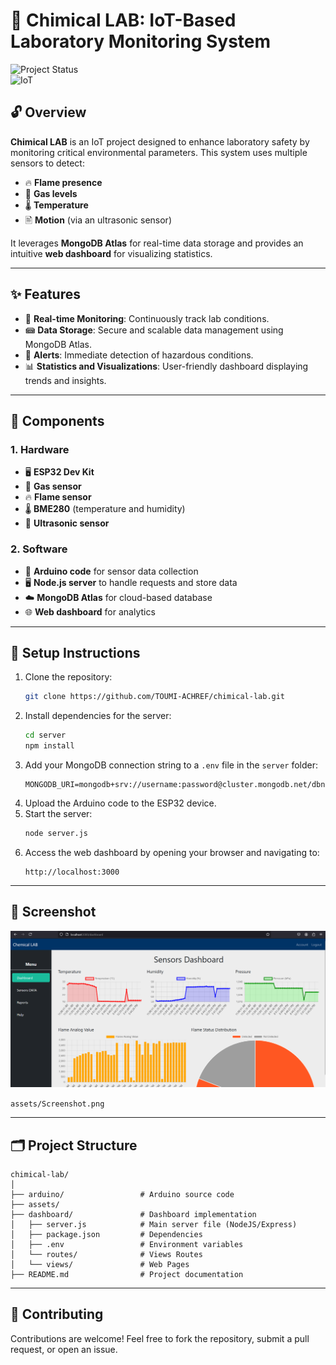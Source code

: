# 🌟 Chimical LAB: IoT-Based Laboratory Monitoring System

![Project Status](https://img.shields.io/badge/Status-Completed-brightgreen)  
![IoT](https://img.shields.io/badge/Category-IoT-blue)  

## **🔓 Overview**  
**Chimical LAB** is an IoT project designed to enhance laboratory safety by monitoring critical environmental parameters. This system uses multiple sensors to detect:  
- 🔥 **Flame presence**  
- 💨 **Gas levels**  
- 🌡️ **Temperature**  
- 🖹️ **Motion** (via an ultrasonic sensor)  

It leverages **MongoDB Atlas** for real-time data storage and provides an intuitive **web dashboard** for visualizing statistics.

---

## **✨ Features**  
- 📡 **Real-time Monitoring**: Continuously track lab conditions.  
- 📾 **Data Storage**: Secure and scalable data management using MongoDB Atlas.  
- 🚨 **Alerts**: Immediate detection of hazardous conditions.  
- 📊 **Statistics and Visualizations**: User-friendly dashboard displaying trends and insights.

---

## **🔧 Components**  
### **1. Hardware**  
- 🖥️ **ESP32 Dev Kit**  
- 🚰 **Gas sensor**  
- 🔥 **Flame sensor**  
- 🌡️ **BME280** (temperature and humidity)  
- 🔏 **Ultrasonic sensor**  

### **2. Software**  
- 🔋 **Arduino code** for sensor data collection  
- 🖥️ **Node.js server** to handle requests and store data  
- ☁️ **MongoDB Atlas** for cloud-based database  
- 🌐 **Web dashboard** for analytics  

---

## **🚀 Setup Instructions**  
1. Clone the repository:  
   ```bash  
   git clone https://github.com/TOUMI-ACHREF/chimical-lab.git  
   ```  
2. Install dependencies for the server:  
   ```bash  
   cd server  
   npm install  
   ```  
3. Add your MongoDB connection string to a `.env` file in the `server` folder:  
   ```plaintext  
   MONGODB_URI=mongodb+srv://username:password@cluster.mongodb.net/dbname  
   ```  
4. Upload the Arduino code to the ESP32 device.  
5. Start the server:  
   ```bash  
   node server.js  
   ```  
6. Access the web dashboard by opening your browser and navigating to:  
   ```
   http://localhost:3000  
   ```  

---

## **📸 Screenshot**  
![Dashboard Screenshot](assets/Screenshot.png)  

`assets/Screenshot.png`

---

## **🗂 Project Structure**  
```plaintext  
chimical-lab/  
│  
├── arduino/                 # Arduino source code  
├── assets/
├── dashboard/               # Dashboard implementation 
│   ├── server.js            # Main server file (NodeJS/Express)
│   ├── package.json         # Dependencies  
│   ├── .env                 # Environment variables  
│   └── routes/              # Views Routes     
│   └── views/               # Web Pages    
├── README.md                # Project documentation  
```  

---

## **🤝 Contributing**  
Contributions are welcome! Feel free to fork the repository, submit a pull request, or open an issue.